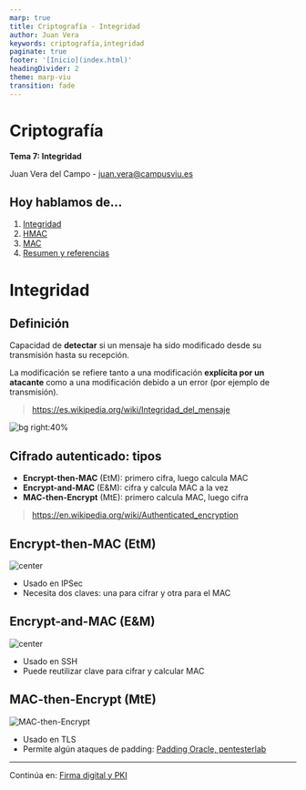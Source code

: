 ```yaml
---
marp: true
title: Criptografía - Integridad
author: Juan Vera
keywords: criptografía,integridad
paginate: true
footer: '[Inicio](index.html)'
headingDivider: 2
theme: marp-viu
transition: fade
---
```


<style>
    /* You can add custom style here. VSCode supports this.
    Other editor might need these custom code in
    the YAML header: section: | */
	/* section header { display: none; } */
	/* section footer { display: none; } */
</style>

# Criptografía
<!-- _class: first-slide -->

**Tema 7: Integridad**

Juan Vera del Campo - <juan.vera@campusviu.es>


## Hoy hablamos de...
<!-- _class: cool-list -->

1. [Integridad](#3)
1. [HMAC](#12)
1. [MAC](#20)
1. [Resumen y referencias](#27)


# Integridad
<!-- _class: lead -->

## Definición

Capacidad de **detectar** si un mensaje ha sido modificado desde su transmisión hasta su recepción.

La modificación se refiere tanto a una modificación **explícita por un atacante** como a una modificación debido a un error (por ejemplo de transmisión). 

> https://es.wikipedia.org/wiki/Integridad_del_mensaje

![bg right:40%](https://upload.wikimedia.org/wikipedia/commons/1/12/Darwin_Hybrid_Tulip_Mutation_2014-05-01.jpg)


## Cifrado autenticado: tipos

- **Encrypt-then-MAC** (EtM): primero cifra, luego calcula MAC 
- **Encrypt-and-MAC** (E&M): cifra y calcula MAC a la vez
- **MAC-then-Encrypt** (MtE): primero calcula MAC, luego cifra

> https://en.wikipedia.org/wiki/Authenticated_encryption

## Encrypt-then-MAC (EtM)
<!-- _class: two-columns -->

![center](https://upload.wikimedia.org/wikipedia/commons/b/b9/Authenticated_Encryption_EtM.png)

- Usado en IPSec
- Necesita dos claves: una para cifrar y otra para el MAC

## Encrypt-and-MAC (E&M)
<!-- _class: two-columns -->

![center](https://upload.wikimedia.org/wikipedia/commons/a/a5/Authenticated_Encryption_EaM.png)

- Usado en SSH
- Puede reutilizar clave para cifrar y calcular MAC

## MAC-then-Encrypt (MtE)
<!-- _class: two-columns -->

![MAC-then-Encrypt](https://upload.wikimedia.org/wikipedia/commons/a/ac/Authenticated_Encryption_MtE.png)

- Usado en TLS
- Permite algún ataques de padding: [Padding Oracle, pentesterlab](https://book.hacktricks.xyz/crypto/padding-oracle-priv)

---
<!-- _class: center -->

Continúa en: [Firma digital y PKI](08-pki.html)
